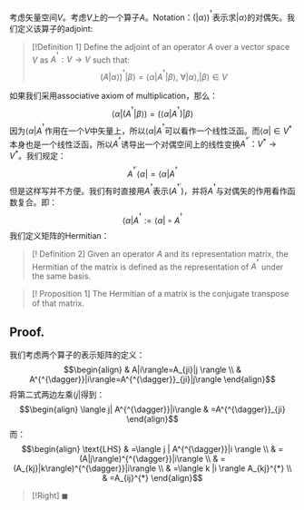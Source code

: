 考虑矢量空间$V$。考虑$V$上的一个算子$A$。Notation：$(|\alpha\rangle)^{^{\dagger}}$表示求$|\alpha\rangle$的对偶矢。我们定义该算子的adjoint:

>[!Definition 1]
>Define the adjoint of an operator $A$ over a vector space $V$ as $A^{^{\dagger}}:V \rightarrow V$ such that:
>$$(A|\alpha\rangle)^{^{\dagger}}|\beta\rangle=\langle \alpha|A^{^{\dagger}}|\beta \rangle,\ \forall |\alpha\rangle, |\beta \rangle \in V$$

如果我们采用associative axiom of multiplication，那么：
$$\langle \alpha|(A^{^{\dagger}}|\beta\rangle)=(\langle \alpha|A^{^{\dagger}})|\beta \rangle$$
因为$\langle \alpha|A^{^{\dagger}}$作用在一个$V$中矢量上，所以$\langle \alpha|A^{^{\dagger}}$可以看作一个线性泛函。而$\langle \alpha|\in V^{*}$本身也是一个线性泛函，所以$A^{^{\dagger}}$诱导出一个对偶空间上的线性变换$A^{^{\dagger '}}：V^{*}\rightarrow V^{*}$。我们规定：
$$A^{^{\dagger '}}\langle \alpha|=\langle\alpha|A^{^{\dagger}}$$
但是这样写并不方便。我们有时直接用$A^{^{\dagger}}$表示$(A^{^{\dagger'}})$，并将$A^{^{\dagger}}$与对偶矢的作用看作函数复合。即：
$$\langle \alpha|A^{^{\dagger}}:=\langle \alpha| \circ A^{^{\dagger}}$$
我们定义矩阵的Hermitian：

>[! Definition 2]
>Given an operator $A$ and its representation matrix, the Hermitian of the matrix is defined as the representation of $A^{^{\dagger }}$ under the same basis.

>[! Proposition 1]
>The Hermitian of a matrix is the conjugate transpose of that matrix.
## Proof.
我们考虑两个算子的表示矩阵的定义：
$$\begin{align}
 & A|i\rangle=A_{ji}|j \rangle \\
 & A^{^{\dagger}}|i\rangle=A^{^{\dagger}}_{ji}|j\rangle
\end{align}$$
将第二式两边左乘$\langle j|$得到：
$$\begin{align}
\langle j| A^{^{\dagger}}|i\rangle & =A^{^{\dagger}}_{ji}
\end{align}$$
而：
$$\begin{align}
\text{LHS} & =\langle j | A^{^{\dagger}}|i \rangle \\
 & =(A|j\rangle)^{^{\dagger}}|i\rangle \\
 & =(A_{kj}|k\rangle)^{^{\dagger}}|i\rangle \\
 & =\langle k |i \rangle A_{kj}^{*} \\
 & =A_{ij}^{*}
\end{align}$$
>[!Right]
>$\blacksquare$


